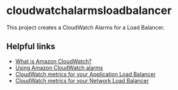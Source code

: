 # cloudwatchalarmsloadbalancer

This project creates a CloudWatch Alarms for a Load Balancer.

## Helpful links

- [What is Amazon CloudWatch?][1]
- [Using Amazon CloudWatch alarms][2]
- [CloudWatch metrics for your Application Load Balancer][3]
- [CloudWatch metrics for your Network Load Balancer][3]


[1]: https://docs.aws.amazon.com/AmazonCloudWatch/latest/monitoring/WhatIsCloudWatch.html
[2]: https://docs.aws.amazon.com/AmazonCloudWatch/latest/monitoring/AlarmThatSendsEmail.html
[3]: https://docs.aws.amazon.com/elasticloadbalancing/latest/application/load-balancer-cloudwatch-metrics.html
[4]: https://docs.aws.amazon.com/elasticloadbalancing/latest/network/load-balancer-cloudwatch-metrics.html